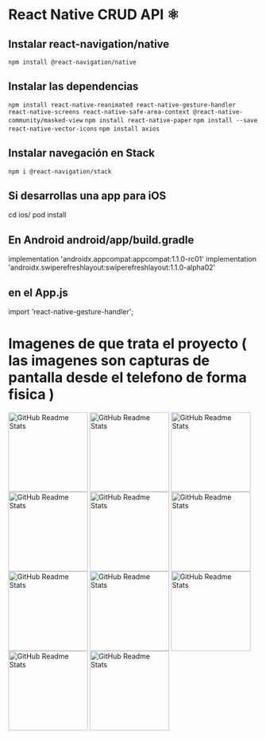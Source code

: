 # React Native CRUD API ⚛

## Instalar react-navigation/native
`npm install @react-navigation/native`

## Instalar las dependencias

`npm install react-native-reanimated react-native-gesture-handler react-native-screens react-native-safe-area-context @react-native-community/masked-view`
`npm install react-native-paper`
`npm install --save react-native-vector-icons`
`npm install axios`


## Instalar navegación en Stack

`npm i @react-navigation/stack`

## Si desarrollas una app para iOS 

cd ios/
pod install

## En Android android/app/build.gradle
implementation 'androidx.appcompat:appcompat:1.1.0-rc01'
implementation 'androidx.swiperefreshlayout:swiperefreshlayout:1.1.0-alpha02'

## en el App.js 
import 'react-native-gesture-handler';


# Imagenes de que trata el proyecto ( las imagenes son capturas de pantalla desde el telefono de forma fisica )

<img width="160px" src="https://user-images.githubusercontent.com/46203192/114966832-9b890880-9e30-11eb-87d9-9d73e89a057f.jpeg" align="center" alt="GitHub Readme Stats" /> <img width="160px" src="https://user-images.githubusercontent.com/46203192/114966870-aba0e800-9e30-11eb-8c0d-2d14276cba25.jpeg" align="center" alt="GitHub Readme Stats" /> <img width="160px" src="https://user-images.githubusercontent.com/46203192/114966904-b8bdd700-9e30-11eb-8d31-45bf2d7d9ce7.jpeg" align="center" alt="GitHub Readme Stats" /> <img width="160px" src="https://user-images.githubusercontent.com/46203192/114966927-c70bf300-9e30-11eb-9a59-ba9f47434d2b.jpeg" align="center" alt="GitHub Readme Stats" /> 
<img width="160px" src="https://user-images.githubusercontent.com/46203192/114966988-df7c0d80-9e30-11eb-8697-4d56257860c0.jpeg" align="center" alt="GitHub Readme Stats" /> <img width="160px" src="https://user-images.githubusercontent.com/46203192/114967040-f7ec2800-9e30-11eb-99d5-aa58aff21cf2.jpeg" align="center" alt="GitHub Readme Stats" /> <img width="160px" src="https://user-images.githubusercontent.com/46203192/114967135-1ce09b00-9e31-11eb-84ed-17c84fc33bba.jpeg" align="center" alt="GitHub Readme Stats" /> <img width="160px" src="https://user-images.githubusercontent.com/46203192/114967154-266a0300-9e31-11eb-8ade-0adcdf1860e9.jpeg" align="center" alt="GitHub Readme Stats" />  <img width="160px" src="https://user-images.githubusercontent.com/46203192/114967170-2e29a780-9e31-11eb-8945-681e2a1e7ec3.jpeg" align="center" alt="GitHub Readme Stats" />  <img width="160px" src="https://user-images.githubusercontent.com/46203192/114967195-397cd300-9e31-11eb-9ebe-c5ca4aee8fe4.jpeg" align="center" alt="GitHub Readme Stats" />  <img width="160px" src="https://user-images.githubusercontent.com/46203192/114967309-747f0680-9e31-11eb-8036-18a05e7bc235.jpeg" align="center" alt="GitHub Readme Stats" />


